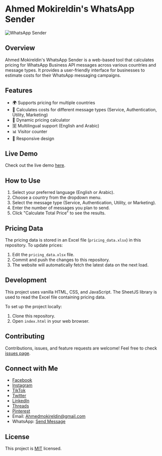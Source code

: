 # Ahmed Mokireldin's WhatsApp Sender

![WhatsApp Sender](https://your-image-url-here.com/whatsapp-sender.png)

## Overview

Ahmed Mokireldin's WhatsApp Sender is a web-based tool that calculates pricing for WhatsApp Business API messages across various countries and message types. It provides a user-friendly interface for businesses to estimate costs for their WhatsApp messaging campaigns.

## Features

- 🌍 Supports pricing for multiple countries
- 💬 Calculates costs for different message types (Service, Authentication, Utility, Marketing)
- 🔢 Dynamic pricing calculator
- 🈺 Multilingual support (English and Arabic)
- 📊 Visitor counter
- 📱 Responsive design

## Live Demo

Check out the live demo [here](https://your-github-pages-url.com).

## How to Use

1. Select your preferred language (English or Arabic).
2. Choose a country from the dropdown menu.
3. Select the message type (Service, Authentication, Utility, or Marketing).
4. Enter the number of messages you plan to send.
5. Click "Calculate Total Price" to see the results.

## Pricing Data

The pricing data is stored in an Excel file (`pricing_data.xlsx`) in this repository. To update prices:

1. Edit the `pricing_data.xlsx` file.
2. Commit and push the changes to this repository.
3. The website will automatically fetch the latest data on the next load.

## Development

This project uses vanilla HTML, CSS, and JavaScript. The SheetJS library is used to read the Excel file containing pricing data.

To set up the project locally:

1. Clone this repository.
2. Open `index.html` in your web browser.

## Contributing

Contributions, issues, and feature requests are welcome! Feel free to check [issues page](https://github.com/yourusername/your-repo-name/issues).

## Connect with Me

- [Facebook](https://facebook.com/Ahmedmokireldin)
- [Instagram](https://instagram.com/Ahmedmokireldin)
- [TikTok](https://www.tiktok.com/@ahmedmokireldin)
- [Twitter](https://twitter.com/Ahmedmokireldin)
- [LinkedIn](https://linkedin.com/in/Ahmedmokireldin)
- [Threads](https://threads.net/ahmedmokireldin)
- [Pinterest](https://pinterest.com/Ahmedmokireldin)
- Email: Ahmedmokireldin@gmail.com
- WhatsApp: [Send Message](https://api.whatsapp.com/send?phone=201004101309&text=Client-GitHub-page)

## License

This project is [MIT](https://choosealicense.com/licenses/mit/) licensed.
